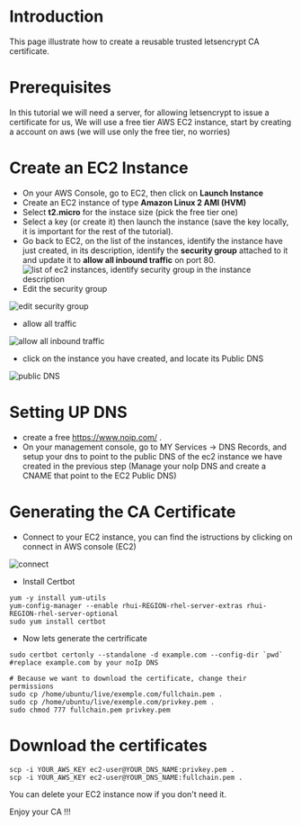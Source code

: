 # Introduction
This page illustrate how to create a reusable trusted letsencrypt CA certificate.

# Prerequisites
In this tutorial we will need a server, for allowing letsencrypt to issue a certificate for us, We will use a free tier AWS EC2 instance, start by creating a account on aws (we will use only the free tier, no worries) 

# Create an EC2 Instance

- On your AWS Console, go to EC2, then click on **Launch Instance**
- Create an EC2 instance of type **Amazon Linux 2 AMI (HVM)**
- Select **t2.micro** for the instace size (pick the free tier one) 
- Select a key (or create it)  then launch the instance (save the key locally, it is important for the rest of the tutorial). 
- Go back to EC2, on the list of the instances, identify the instance have just created, in its description, identify the **security group** attached to it and update it to **allow all inbound traffic** on port 80.  
![list of ec2 instances, identify security group in the instance description](http://i68.tinypic.com/a88yf.png)
- Edit the security group

![edit security group](http://i65.tinypic.com/2e1cd8n.png)

- allow all traffic 

![allow all inbound traffic](http://i67.tinypic.com/2cikadi.png)

- click on the instance you have created, and locate its Public DNS

![public DNS](http://i65.tinypic.com/10zxndg.png)

# Setting UP DNS
- create a free https://www.noip.com/ . 
- On your management console, go to MY Services -> DNS Records, and setup your dns to point to the public DNS of the ec2 instance we have created in the previous step (Manage your noIp DNS and create a CNAME that point to the EC2 Public DNS)

# Generating the CA Certificate

- Connect to your EC2 instance, you can find the istructions by clicking on connect in AWS console (EC2)

![connect](http://i63.tinypic.com/213otnq.png)

- Install Certbot

```Shell
yum -y install yum-utils
yum-config-manager --enable rhui-REGION-rhel-server-extras rhui-REGION-rhel-server-optional
sudo yum install certbot
```

- Now lets generate the certrificate

```Shell
sudo certbot certonly --standalone -d example.com --config-dir `pwd` #replace example.com by your noIp DNS

# Because we want to download the certificate, change their permissions
sudo cp /home/ubuntu/live/exemple.com/fullchain.pem .
sudo cp /home/ubuntu/live/exemple.com/privkey.pem .
sudo chmod 777 fullchain.pem privkey.pem
```

# Download the certificates
```Shell
scp -i YOUR_AWS_KEY ec2-user@YOUR_DNS_NAME:privkey.pem .
scp -i YOUR_AWS_KEY ec2-user@YOUR_DNS_NAME:fullchain.pem .
```
You can delete your EC2 instance now if you don't need it. 

Enjoy your CA !!!


